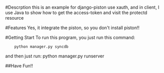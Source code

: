 #Descrption
this is an example for django-piston use xauth, and in client, I use
Java to show how to get the access-token and visit the protectd resource

#Features
Yes, it integrate the piston, so you don't install piston!!

#Getting Start
To run this program, you just run this command:

        python manager.py syncdb

and then just run:
        python manager.py runserver



##Have Fun!!
